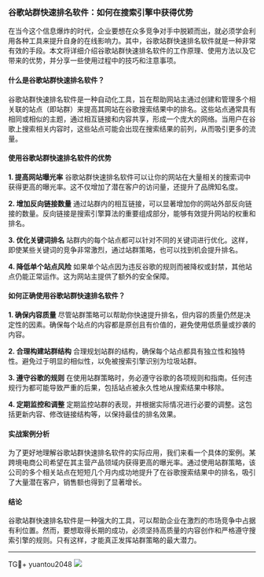 ### 谷歌站群快速排名软件：如何在搜索引擎中获得优势

在当今这个信息爆炸的时代，企业要想在众多竞争对手中脱颖而出，就必须学会利用各种工具来提升自身的在线影响力。其中，谷歌站群快速排名软件就是一种非常有效的手段。本文将详细介绍谷歌站群快速排名软件的工作原理、使用方法以及它带来的优势，并分享一些使用过程中的技巧和注意事项。

#### 什么是谷歌站群快速排名软件？

谷歌站群快速排名软件是一种自动化工具，旨在帮助网站主通过创建和管理多个相关联的站点（即站群）来提高其网站在谷歌搜索结果中的排名。这些站点通常具有相同或相似的主题，通过相互链接和内容共享，形成一个庞大的网络。当用户在谷歌上搜索相关内容时，这些站点可能会出现在搜索结果的前列，从而吸引更多的流量。

#### 使用谷歌站群快速排名软件的优势

**1. 提高网站曝光率**
谷歌站群快速排名软件可以让你的网站在大量相关的搜索词中获得更高的曝光率。这不仅增加了潜在客户的访问量，还提升了品牌知名度。

**2. 增加反向链接数量**
通过站群内的相互链接，可以显著增加你的网站外部反向链接的数量。反向链接是搜索引擎算法的重要组成部分，能够有效提升网站的权重和排名。

**3. 优化关键词排名**
站群内的每个站点都可以针对不同的关键词进行优化。这样，即使某些关键词的竞争非常激烈，通过站群策略，也可以找到机会提升排名。

**4. 降低单个站点风险**
如果单个站点因为违反谷歌的规则而被降权或封禁，其他站点仍能正常运作。这为网站主提供了额外的安全保障。

#### 如何正确使用谷歌站群快速排名软件？

**1. 确保内容质量**
尽管站群策略可以帮助你快速提升排名，但内容的质量仍然是决定性的因素。确保每个站点的内容都是原创且有价值的，避免使用低质量或抄袭的内容。

**2. 合理构建站群结构**
合理规划站群的结构，确保每个站点都具有独立性和独特性。避免过于明显的相似性，以免被搜索引擎识别为垃圾站群。

**3. 遵守谷歌的规则**
在使用站群策略时，务必遵守谷歌的各项规则和指南。任何违规行为都可能导致严重的后果，包括站点被永久性地从搜索结果中移除。

**4. 定期监控和调整**
定期监控站群的表现，并根据实际情况进行必要的调整。这包括更新内容、修改链接结构等，以保持最佳的排名效果。

#### 实战案例分析

为了更好地理解谷歌站群快速排名软件的实际应用，我们来看一个具体的案例。某跨境电商公司希望在其主营产品领域内获得更高的曝光率。通过使用站群策略，该公司的多个相关站点在短短几个月内成功地提升了在谷歌搜索结果中的排名，吸引了大量潜在客户，销售额也得到了显著增长。

#### 结论

谷歌站群快速排名软件是一种强大的工具，可以帮助企业在激烈的市场竞争中占据有利位置。然而，要想取得长期的成功，必须坚持高质量的内容创作和严格遵守搜索引擎的规则。只有这样，才能真正发挥站群策略的最大潜力。

---

TG💪+ yuantou2048  ![](https://github.com/user-attachments/assets/42a5a4a5-fea9-4a1d-8aa0-73e57e430cca)